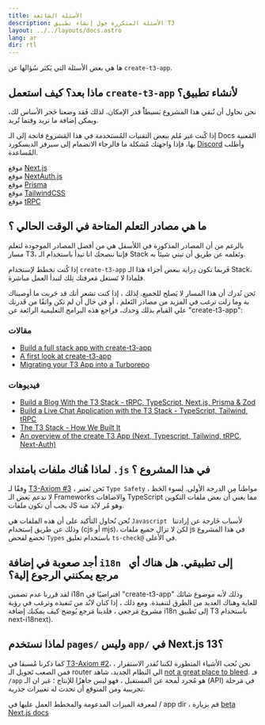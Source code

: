 ```yaml
---
title: الأسئلة الشائعة
description: الأسئلة المتكررة حول إنشاء تطبيق T3
layout: ../../layouts/docs.astro
lang: ar
dir: rtl
---
```


ها هي بعض الأسئلة التي يَكثر سُؤالها عن `create-t3-app`.

## ماذا بعد؟ كيف استعمل `create-t3-app` لأنشاء تطبيق؟

نحن نحاول أن نُبقي هذا المشروع بَسيطاًً قدر الإمكان، لذلك فَقد وضعنا حَجر الأساس لك، ويمكن إضافة ما تريد وقتما تُريد.

إذا كًنت غير مُلم ببعض التقنيات المُستخدمة في هذا المَشروع فاتجة إلى الـ Docs المَعنية بها، فإذا واجهتك مُشكلة ما فالرجاء الانضمام إلى سيرفر الديسكورد [Discord](https://t3.gg/discord) وأطلب المُساعدة.

موقع [Next.js](https://nextjs.org/)  
موقع [NextAuth.js](https://next-auth.js.org)  
موقع [Prisma](https://prisma.io)  
موقع [TailwindCSS](https://tailwindcss.com)  
موقع [tRPC](https://trpc.io)

## ما هي مصادر التعلم المتاحة في الوقت الحالي ؟

بالرغم من أن المصادر المذكورة في اللأسفل هي من أفضل المصادر الموجودة لتعلم مسار T3، فإننا ننصحك انا تبدأ باستخدام الـ Stack وتَعلمه عن طريق أن تبني شيئاَ به.

إذا كُنت تخطط لإستخدام `create-t3-app` فَربما تكون دِراية ببعض أجزاء هذا الـ Stack، فلماذا لا تَستغل مَعرفتك تِلك لتبدأ العمل مباشرة.

نَحن نُدرك أن هذا المسار لا يَصلح للجميع. لِذلك ، إذا كنت تشعر أنك قد جَربت ما أوصيناك بة وما زلت ترغب في المزيد من مصادر التَعلم ، أو في حال أن لم تكن واثقًا من قَدرتك علي القيام بذلك وَحدك، فراجع هذه البرامج التعليمية الرائعة عن "create-t3-app":

### مقالات

- [Build a full stack app with create-t3-app](https://www.nexxel.dev/blog/ct3a-guestbook)
- [A first look at create-t3-app](https://dev.to/ajcwebdev/a-first-look-at-create-t3-app-1i8f)
- [Migrating your T3 App into a Turborepo](https://www.jumr.dev/blog/t3-turbo)

### فيديوهات

- [Build a Blog With the T3 Stack - tRPC, TypeScript, Next.js, Prisma & Zod](https://www.youtube.com/watch?v=syEWlxVFUrY)
- [Build a Live Chat Application with the T3 Stack - TypeScript, Tailwind, tRPC](https://www.youtube.com/watch?v=dXRRY37MPuk)
- [The T3 Stack - How We Built It](https://www.youtube.com/watch?v=H-FXwnEjSsI)
- [An overview of the create T3 App (Next, Typescript, Tailwind, tRPC, Next-Auth)](https://www.youtube.com/watch?v=VJH8dsPtbeU)

## لماذا هُناك ملفات بامتداد `.js` في هذا المشروع ؟

وِفقًا لـ [T3-Axiom #3](/en/introduction#typesafety-isnt-optional) ، نَحن نَعتبر `Type Safety` مواطناََ مِن الدرجة الأولى. لِسوء الحَظ ، لا تدعم بَعض الـ Frameworks والاضافات TypeScript مما يعني أن بعض ملفات التكوين يجب أن تكون ملفات JS وهو مُر لابُد منة.

نُحن نُحاول التأكيد على أن هذه الملفات هي `Javascript ` لأسباب خَارجة عن إرادتنا وذلك عن طريق إستخدام (cjs أو mjs)، لكن لا تزال جميع ملفات js في هذا المشروع تخضع لفحص `Types` باستخدام تعليق `ts-check@` في الأعلى.

## أجد صعوبة في إضافة `i18n ` إلى تطبيقي. هل هناك أي مرجع يمكنني الرجوع إلية؟

لقد قررنا عدم تضمين i18n افتراضيًا في "create-t3-app" وذلك لأنه موضوع شائك للغاية وهناك العديد من الطرق لتنفيذة.
ومع ذلك ، إذا كنان لابُد من تَنفيذه وترغب في رؤية مشروع مَرجعي ، فلدينا مَرجع يُوضح كيف يمكنك إضافة i18n إلى تَطبيق T3 باستخدام next-i18next).

## لماذا نستخدم `pages/` وليس `app/` في Next.js 13؟

كما ذكرنا مُسبقا في [T3-Axiom #2](/en/introduction#bleed-responsibly)، نحن نُحب الأشياء المتطورة لكننا نُقدر الاستقرار ، فمن الصعب تَحويل الـ router الي النظام الجديد، شاهد [not a great place to bleed](https://youtu.be/mnwUbtieOuI?t=1662).
فـ `/app` هو مُجرد لَمحة عن المستقبل ، فهو ليس جاهزًا للإنتاج ؛ غير ان الـ (API) في مَرحلة تجريبية ومن المتوقع أن تحدث له تغييرات جذرية.

لمعرفة الميزات المدعومة والمخطط العمل عليها في / app dir ، قم بزيارة [beta Next.js docs](https://beta.nextjs.org/docs/app-directory-roadmap#supported-and-planned-features)
